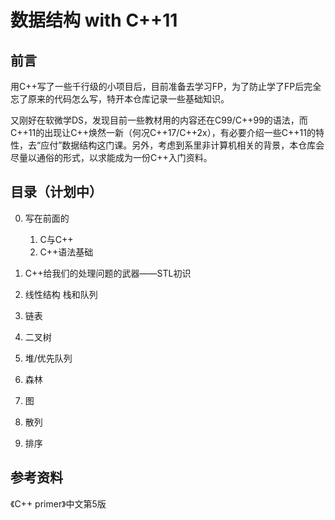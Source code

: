 # 数据结构 with C++11

## 前言

用C++写了一些千行级的小项目后，目前准备去学习FP，为了防止学了FP后完全忘了原来的代码怎么写，特开本仓库记录一些基础知识。

又刚好在软微学DS，发现目前一些教材用的内容还在C99/C++99的语法，而C++11的出现让C++焕然一新（何况C++17/C++2x），有必要介绍一些C++11的特性，去“应付”数据结构这门课。另外，考虑到系里非计算机相关的背景，本仓库会尽量以通俗的形式，以求能成为一份C++入门资料。

## 目录（计划中）

0. 写在前面的
    1. C与C++
    2. C++语法基础

1. C++给我们的处理问题的武器——STL初识
2. 线性结构 栈和队列
3. 链表
4. 二叉树
5. 堆/优先队列
6. 森林
7. 图
8.  散列
9.  排序

## 参考资料

《C++ primer》中文第5版